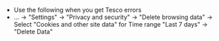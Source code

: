 - Use the following when you get Tesco errors
- ... -> "Settings" -> "Privacy and security" -> "Delete browsing data" -> Select "Cookies and other site data" for Time range "Last 7 days" -> "Delete Data"
